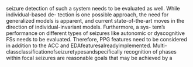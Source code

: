 seizure detection of such a system needs to be evaluated as well. While individual-based de-
tection is one possible approach, the need for generalized models is apparent, and current
state-of-the-art moves in the direction of individual-invariant models. Furthermore, a sys-
tem’s performance on different types of seizures like autonomic or dyscognitive FSs needs
to be evaluated. Therefore, PPG features need to be considered in addition to the ACC and
EDAfeaturesalreadyimplemented. Multi-classclassificationofseizuretypesandspecifically
recognition of phases within focal seizures are reasonable goals that may be achieved by a